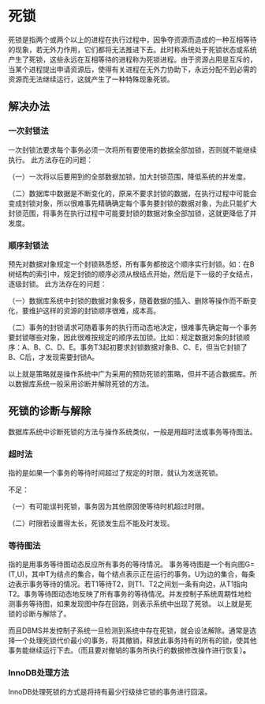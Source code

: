 # 死锁

死锁是指两个或两个以上的进程在执行过程中，因争夺资源而造成的一种互相等待的现象，若无外力作用，它们都将无法推进下去。此时称系统处于死锁状态或系统产生了死锁，这些永远在互相等待的进程称为死锁进程。由于资源占用是互斥的，当某个进程提出申请资源后，使得有关进程在无外力协助下，永远分配不到必需的资源而无法继续运行，这就产生了一种特殊现象死锁。

## 解决办法

### 一次封锁法

 一次封锁法要求每个事务必须一次将所有要使用的数据全部加锁，否则就不能继续执行。 此方法存在的问题：

（一）一次将以后要用到的全部数据加锁，加大封锁范围，降低系统的并发度。

（二）数据库中数据是不断变化的，原来不要求封锁的数据，在执行过程中可能会变成封锁对象，所以很难事先精确确定每个事务要封锁的数据对象，为此只能扩大封锁范围，将事务在执行过程中可能要封锁的数据对象全部加锁，这就更降低了并发度。

### 顺序封锁法

 预先对数据对象规定一个封锁熟悉怒，所有事务都按这个顺序实行封锁。如：在B树结构的索引中，规定封锁的顺序必须从根结点开始，然后是下一级的子女结点，逐级封锁。 此方法存在的问题：

（一）数据库系统中封锁的数据对象极多，随着数据的插入、删除等操作而不断变化，要维护这样的资源的封锁顺序很难，成本高。

（二）事务的封锁请求可随着事务的执行而动态地决定，很难事先确定每一个事务要封锁哪些对象，因此很难按规定的顺序去加锁。比如：规定数据对象的封锁顺序：A、B、C、D、E。事务T3起初要求封锁数据对象B、C、E，但当它封锁了B、C后，才发现需要封锁A。

以上就是策略就是操作系统中广为采用的预防死锁的策略，但并不适合数据库。所以数据库系统一般采用诊断并解除死锁的方法。

## **死锁的诊断与解除**

数据库系统中诊断死锁的方法与操作系统类似，一般是用超时法或事务等待图法。

### 超时法

指的是如果一个事务的等待时间超过了规定的时限，就认为发送死锁。 

不足：

（一）有可能误判死锁，事务因为其他原因使等待时机超过时限。

（二）时限若设置得太长，死锁发生后不能及时发现。

### 等待图法

指的是用事务等待图动态反应所有事务的等待情况。 事务等待图是一个有向图G=\(T,U\)，其中T为结点的集合，每个结点表示正在运行的事务。U为边的集合，每条边表示事务等待的情况。若T1等待T2，则T1、T2之间划一条有向边，从T1指向T2。事务等待图动态地反映了所有事务的等待情况。并发控制子系统周期性地检测事务等待图，如果发现图中存在回路，则表示系统中出现了死锁。 以上就是死锁的诊断与解除了。

而且DBMS并发控制子系统一旦检测到系统中存在死锁，就会设法解除。通常是选择一个处理死锁代价最小的事务，将其撤销，释放此事务持有的所有的锁，使其他事务能继续运行下去。（而且要对撤销的事务所执行的数据修改操作进行恢复）**。**

### **InnoDB处理方法**

InnoDB处理死锁的方式是将持有最少行级排它锁的事务进行回滚。

